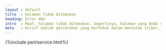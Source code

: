 ```yaml
---
layout : default
title  : Halaman Tidak Ditemukan
heading: Error 404
intro  : Maaf, halaman tidak ditemukan. Sepertinya, halaman yang Anda cari tidak pernah ada di Kursif. Pastikan Anda menulis alamat dengan benar, atau kunjungi <a href="#">Halaman Utama</a>.
meta   : Kursif adalah percetakan yang berfokus dalam mencetak stiker, plastik, kardus, kartu nama, brosur, paper bag, dsb.
---
```


{%include part/service.html%}